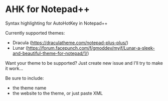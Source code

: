 # AHK for Notepad++

Syntax highlighting for AutoHotKey in Notepad++

Currently supported themes:
- Dracula (https://draculatheme.com/notepad-plus-plus/)
- Lunar (https://forum.facepunch.com/f/gmoddev/myjf/Lunar-a-sleek-and-beautiful-theme-for-notepad/1/)


Want your theme to be supported? Just create new issue and I'll try to make it work...

Be sure to include:
- the theme name
- the website to the theme, or just paste XML
